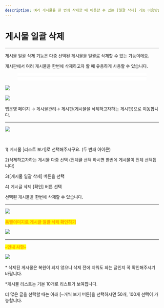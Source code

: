 ```yaml
---
description: 여러 게시물을 한 번에 삭제할 때 이용할 수 있는 [일괄 삭제] 기능 이용방법
---
```


# 게시물 일괄 삭제

****

게시물 일괄 삭제 기능은 다중 선택된 게시물을 일괄로 삭제할 수 있는 기능이에요.

게시판에서 여러 게시물을 한번에 삭제하고자 할 때 유용하게 사용할 수 있습니다.

<figure><img src="../../../.gitbook/assets/구분선 (4).PNG" alt=""><figcaption></figcaption></figure>

![](https://wp.swing2app.co.kr/wp-content/uploads/2019/11/001.png)

![](https://wp.swing2app.co.kr/wp-content/uploads/2019/11/%EC%9D%BC%EA%B4%84%EC%82%AD%EC%A0%9C.png)

앱운영 페이지 → 게시물관리→ 게시판(게시물을 삭제하고자하는 게시판)으로 이동합니다.

***

![](https://wp.swing2app.co.kr/wp-content/uploads/2019/11/002.png)

<figure><img src="https://wp.swing2app.co.kr/wp-content/uploads/2019/11/%EA%B2%8C%EC%8B%9C%EB%AC%BC%EC%82%AD%EC%A0%9C.png" alt=""><figcaption></figcaption></figure>

1\) 게시물 \[리스트 보기]로 선택해주시구요. (두 번째 아이콘)

2\)삭제하고자하는 게시물 다중 선택 (전체글 선택 하시면 한번에 게시물이 전체 선택됩니다)

3\)\[게시물 일괄 삭제] 버튼을 선택

4\) 게시글 삭제 \[확인] 버튼 선택&#x20;

&#x20;   선택된 게시물을 한번에 삭제할 수 있습니다.

***

![](https://wp.swing2app.co.kr/wp-content/uploads/2019/11/003.png)

<mark style="color:orange;">**움짤이미지로 게시글 일괄 삭제 확인하기**</mark>

![](https://wp.swing2app.co.kr/wp-content/uploads/2019/11/%EB%85%B9%ED%99%94\_2020\_06\_17\_18\_41\_12\_982.gif)

***

<mark style="color:orange;">**–안내 사항–**</mark>​

![](https://wp.swing2app.co.kr/wp-content/uploads/2019/11/%EA%B2%8C%EC%8B%9C%EB%AC%BC%EC%9D%BC%EA%B4%84%EC%82%AD%EC%A0%9C3.png)

\* 삭제된 게시물은 복원이 되지 않으니 삭제 전에 지워도 되는 글인지 꼭 확인해주시기 바랍니다.

\*게시물 리스트는 기본 10개로 리스트가 보여집니다.

더 많은 글을 선택할 때는 아래 \[\~개씩 보기 버튼]을 선택하시면 50개, 100개 선택이 가능합니다.
